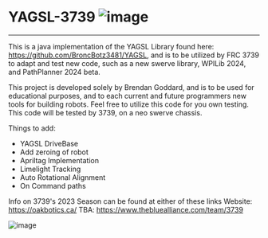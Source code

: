 # YAGSL-3739 ![image](https://github.com/Brendan302002/YAGSL-3739/assets/113969780/7155b1a8-cfe8-416b-a215-5827dc70d930)


-------------------------------------------------------------------------------------------
This is a java implementation of the YAGSL Library found here: https://github.com/BroncBotz3481/YAGSL, 
and is to be utilized by FRC 3739 to adapt and test new code, such as a new swerve library, WPILib 
2024, and PathPlanner 2024 beta.

This project is developed solely by Brendan Goddard, and is to be used for educational purposes, and 
to each current and future programmers new tools for building robots. Feel free to utilize this code 
for you own testing. This code will be tested by 3739, on a neo swerve chassis.

Things to add:
- YAGSL DriveBase 
- Add zeroing of robot
- Apriltag Implementation
- Limelight Tracking
- Auto Rotational Alignment
- On Command paths

Info on 3739's 2023 Season can be found at either of these links
Website: https://oakbotics.ca/
TBA: https://www.thebluealliance.com/team/3739


![image](https://github.com/Brendan302002/YAGSL-3739/assets/113969780/5c5c4fa9-c580-4e67-a430-efd4e9688d5d)

